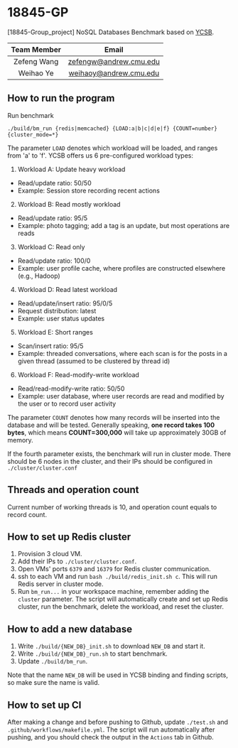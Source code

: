 # 18845-GP
[18845-Group_project] NoSQL Databases Benchmark based on [YCSB](https://github.com/brianfrankcooper/YCSB/).

| Team Member | Email |
| :---: | :---: |
| Zefeng Wang | zefengw@andrew.cmu.edu |
| Weihao Ye | weihaoy@andrew.cmu.edu |

## How to run the program
Run benchmark
```shell
./build/bm_run {redis|memcached} {LOAD:a|b|c|d|e|f} {COUNT=number} {cluster_mode=*}
```
The parameter `LOAD` denotes which workload will be loaded, and ranges from 'a' to 'f'. 
YCSB offers us 6 pre-configured workload types:
1. Workload A: Update heavy workload
  - Read/update ratio: 50/50
  - Example: Session store recording recent actions

2. Workload B: Read mostly workload
  - Read/update ratio: 95/5
  - Example: photo tagging; add a tag is an update, but most operations are reads

3. Workload C: Read only
  - Read/update ratio: 100/0
  - Example: user profile cache, where profiles are constructed elsewhere (e.g., Hadoop)

4. Workload D: Read latest workload
  - Read/update/insert ratio: 95/0/5
  - Request distribution: latest
  - Example: user status updates

5. Workload E: Short ranges
  - Scan/insert ratio: 95/5
  - Example: threaded conversations, where each scan is for the posts in a given thread (assumed to be clustered by thread id)

6. Workload F: Read-modify-write workload
  - Read/read-modify-write ratio: 50/50
  - Example: user database, where user records are read and modified by the user or to record user activity

The parameter `COUNT` denotes how many records will be inserted into the database and will be tested. Generally speaking, **one record takes 100 bytes**, which means **COUNT=300,000** will take up approximately 30GB of memory.

If the fourth parameter exists, the benchmark will run in cluster mode. There should be 6 nodes in the cluster, and their IPs should be configured in `./cluster/cluster.conf`

## Threads and operation count
Current number of working threads is 10, and operation count equals to record count.

## How to set up Redis cluster
1. Provision 3 cloud VM.
2. Add their IPs to `./cluster/cluster.conf`.
3. Open VMs' ports `6379` and `16379` for Redis cluster communication.
3. ssh to each VM and run `bash ./build/redis_init.sh c`. This will run Redis server in cluster mode.
4. Run `bm_run...` in your workspace machine, remember adding the `cluster` parameter. The script will automatically create and set up Redis cluster, run the benchmark, delete the workload, and reset the cluster.

## How to add a new database
1. Write `./build/{NEW_DB}_init.sh` to download `NEW_DB` and start it.
2. Write `./build/{NEW_DB}_run.sh` to start benchmark.
3. Update `./build/bm_run`.

Note that the name `NEW_DB` will be used in YCSB binding and finding scripts, so make sure the name is valid.

## How to set up CI
After making a change and before pushing to Github, update `./test.sh` and `.github/workflows/makefile.yml`. The script will run automatically after pushing, and you should check the output in the `Actions` tab in Github.
